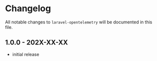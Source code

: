 # Changelog

All notable changes to `laravel-opentelemetry` will be documented in this file.

## 1.0.0 - 202X-XX-XX

- initial release
